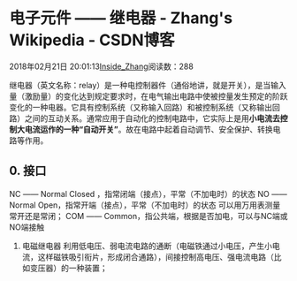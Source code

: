 
# 电子元件 —— 继电器 - Zhang's Wikipedia - CSDN博客


2018年02月21日 20:01:13[Inside_Zhang](https://me.csdn.net/lanchunhui)阅读数：288


继电器（英文名称：relay）是一种电控制器件（通俗地讲，就是开关），是当输入量（激励量）的变化达到规定要求时，在电气输出电路中使被控量发生预定的阶跃变化的一种电器。它具有控制系统（又称输入回路）和被控制系统（又称输出回路）之间的互动关系。通常应用于自动化的控制电路中，它实际上是用**小电流去控制大电流运作的一种“自动开关”**。故在电路中起着自动调节、安全保护、转换电路等作用。
## 0. 接口
NC  —— Normal Closed ，指常闭端（接点），平常（不加电时）的状态
NO —— Normal Open，指常开端（接点），平常（不加电时）的状态
可以用万用表测量常开还是常闭；
COM —— Common，指公共端，根据是否加电，可以与NC端或NO端接触
1. 电磁继电器
利用低电压、弱电流电路的通断（电磁铁通过小电压，产生小电流，这样磁铁吸引衔片，形成闭合通路），间接控制高电压、强电流电路（比如变压器）的一种装置；

